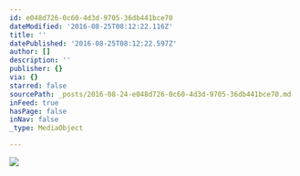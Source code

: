 ```yaml
---
id: e048d726-0c60-4d3d-9705-36db441bce70
dateModified: '2016-08-25T08:12:22.116Z'
title: ''
datePublished: '2016-08-25T08:12:22.597Z'
author: []
description: ''
publisher: {}
via: {}
starred: false
sourcePath: _posts/2016-08-24-e048d726-0c60-4d3d-9705-36db441bce70.md
inFeed: true
hasPage: false
inNav: false
_type: MediaObject

---
```

![](https://the-grid-user-content.s3-us-west-2.amazonaws.com/3adef0aa-9f9d-45f0-8242-6ba54f4f63d3.jpg)